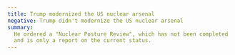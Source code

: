 ```yaml
---
title: Trump modernized the US nuclear arsenal
negative: Trump didn't modernize the US nuclear arsenal
summary:
  He ordered a "Nuclear Posture Review", which has not been completed
  and is only a report on the current status.
---
```

